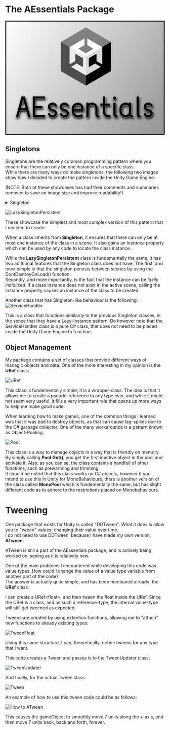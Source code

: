 # The AEssentials Package

![AEssentials](/../assets/AEssentials.png)

## Singletons  

Singletons are the relatively common programming pattern where you ensure that there can only be one instance of a specific class.  
While there are many ways do make singletons, the following two images show how I decided to create the pattern inside the Unity Game Engine:

(NOTE: Both of these showcases has had their comments and summaries removed to save on image size and improve readability!)  
<details><summary>Singleton</summary>
  <pre>
![Singleton](/assets/AE_Singleton.png)  
  </pre>
</details>

![LazySingletonPersistent](/assets/AE_SingletonLazyPersistent.png)  

These showcase the simplest and most complex version of this pattern that I decided to create.  

When a class inherits from **Singleton**, it ensures that there can only be at most one instance of the class in a scene. It also gains an *Instance* property which can be used by any code to locate the class instance.  

While the **LazySingletonPersistent** class is fundementally the same, it has two adittional features that the  Singleton class does not have. The first, and most simple is that the singleton persists between scenes by using the DontDestroyOnLoad() function.  
Secondly, and more importantly, is the fact that the instance can be *lazily initialized*. If a class instance does not exist in the active scene, calling the Instance property causes an instance of the class to be created.  

Another class that has Singleton-like behaviour is the following:  
![ServiceHandler](/assets/AE_Service.png)  

This is a class that functions similairly to the previous Singleton classes, in the sence that they have a Lazy-Instance pattern. Do however note that the ServiceHandler class is a pure C# class, that does not need to be placed inside the Unity Game Engine to function.  

## Object Management

My package contains a set of classes that provide different ways of managic objects and data. One of the more interesting in my opinion is the **URef** class:

![URef](/assets/AE_URef.png)  

This class is fundementally simple; it is a wrapper-class. The idea is that it allows me to create a pseudo-reference to any type ever, and while it might not seem very useful, it fills a very important role that opens up more ways to help me make good code.  



When learning how to make games, one of the common things I learned was that it was bad to destroy objects, as that can cause lag-spikes due to the C# garbage collector. One of the many workarounds is a pattern known as Object-Pooling.  

![Pool](/assets/AE_Pool.png)  

This class is a way to manage objects in a way that is friendly on memory. By simply calling **Pool.Get()**, you get the first inactive object in the pool and activate it. Also, as you can se, the class contains a handfull of other functions, such as prewarming and trimming.  
It should be noted that this class works on C# objects, however if you intend to use this in Unity for MonoBehaviours, there is another version of the class called **MonoPool** which is fundementally the same, but has slight different code as to adhere to the restrictions placed on Monobehaviours.  

# Tweening  

One package that exists for Unity is called "DOTween". What it does is allow you to "tween" values; changing their value over time.  
I do not need to use DOTween, because I have made my own version, **ATween**.

ATween is still a part of the AEssentials package, and is actively being worked on, seeing as it is relatively new.

One of the main problems I encountered while developing this code was value types. How could I change the value of a value type variable from another part of the code?  
The answer is actually quite simple, and has been mentioned already: the **URef** class.  

I can create a URef&#60;float&#62;, and then tween the float inside the URef. Since the URef is a class, and as such a reference-type, the internal value-type will still get tweened as expected.  

Tweens are created by using extention functions, allowing me to "attach" new functions to already existing types:

![TweenFloat](/assets/AT_TweenFloat.png)  

Using this same structure, I can, theoretically, define tweens for any type that I want.  

This code creates a Tween and passes is to the TweenUpdater class:

![TweenUpdater](/assets/AT_TweenUpdater.png)  

And finally, for the actual Tween class:

![Tween](/assets/AT_Tween.png)  



An example of how to use this tween code could be as follows:  

![How to ATween](/assets/AT_Example.png)  

This causes the gameObject to smoothly move 7 units along the x-axis, and then move 7 units back, back and forth, forever.